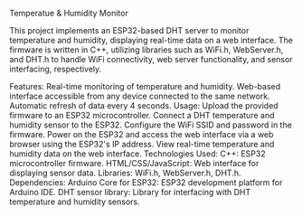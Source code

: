 Temperatue & Humidity Monitor

This project implements an ESP32-based DHT server to monitor temperature and humidity, displaying real-time data on a web interface. The firmware is written in C++, utilizing libraries such as WiFi.h, WebServer.h, and DHT.h to handle WiFi connectivity, web server functionality, and sensor interfacing, respectively.

Features:
Real-time monitoring of temperature and humidity.
Web-based interface accessible from any device connected to the same network.
Automatic refresh of data every 4 seconds.
Usage:
Upload the provided firmware to an ESP32 microcontroller.
Connect a DHT temperature and humidity sensor to the ESP32.
Configure the WiFi SSID and password in the firmware.
Power on the ESP32 and access the web interface via a web browser using the ESP32's IP address.
View real-time temperature and humidity data on the web interface.
Technologies Used:
C++: ESP32 microcontroller firmware.
HTML/CSS/JavaScript: Web interface for displaying sensor data.
Libraries: WiFi.h, WebServer.h, DHT.h.
Dependencies:
Arduino Core for ESP32: ESP32 development platform for Arduino IDE.
DHT sensor library: Library for interfacing with DHT temperature and humidity sensors.
